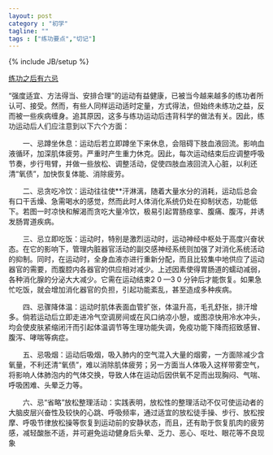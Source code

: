 ```yaml
---
layout: post
category : "初学"
tagline: ""
tags : ["练功要点","切记"]
---
```

{% include JB/setup %}

[练功之后有六忌](http://mp.weixin.qq.com/s?__biz=MjM5NzAyNDk4NA==&mid=202117070&idx=2&sn=d13cede79f4c5a28a55ee3db8317cb0d&scene=1&key=79cf83ea5128c3e5ff8cf79378c33937cc6cf4eddae00bd9471937a433c5852876c4954d7b3f50a18742334a36e3a6ba&ascene=0&uin=MTE3OTExMjE0MQ%3D%3D&devicetype=iMac+MacBookPro11%2C1+OSX+OSX+10.10+build(14A389)&version=11020012&pass_ticket=48xy2qwuELYjWREMKF7Ewza0ceaEo2RVPMOPuLZ5p9HDmQ7JGPzyeFTFLMfxZ7Mt)

“强度适宜、方法得当、安排合理”的运动有益健康，已被当今越来越多的练功者所认可、接受。然而，有些人同样运动适时定量，方式得法，但始终未练功之益，反而被一些疾病缠身。追其原因，这多与练功运动后违背科学的做法有关。因此，练功运动后人们应注意到以下六个方面：

 
　　一、忌蹲坐休息：运动后若立即蹲坐下来休息，会阻碍下肢血液回流。影响血液循环，加深肌体疲劳。严重时产生重力休克。因此，每次运动结束后应调整呼吸节奏，步行甩臂，并做一些放松、调整活动，促使四肢血液回流入心脏，以利还清“氧债”，加快恢复体能、消除疲劳。

 
　　二、忌贪吃冷饮：运动往往使**汗淋漓，随着大量水分的消耗，运动后总会有口干舌燥、急需喝水的感觉，然而此时人体消化系统仍处在抑制状态，功能低下。若图一时凉快和解渴而贪吃大量冷饮，极易引起胃肠痉挛、腹痛、腹泻，并诱发肠胃道疾病。

 
　　三、忌立即吃饭：运动时，特别是激烈运动时，运动神经中枢处于高度兴奋状态。在它的影响下，管理内脏器官活动的副交感神经系统则加强了对消化系统活动的抑制。同时，在运动时，全身血液亦进行重新分配，而且比较集中地供应了运动器官的需要，而腹腔内各器官的供应相对减少。上述因素使得胃肠道的蠕动减弱，各种消化腺的分泌大大减少。它需在运动结束2 0 —3 0 分钟后才能恢复。如果急忙吃饭，就会增加消化器官的负担，引起功能紊乱，甚至造成多种疾病。

 
　　四、忌骤降体温：运动时肌体表面血管扩张，体温升高，毛孔舒张，排汗增多。倘若运动后立即走进冷气空调房间或在风口纳凉小憩，或图凉快用冷水冲头，均会使皮肤紧缩闭汗而引起体温调节等生理功能失调，免疫功能下降而招致感冒、腹泻、哮喘等病症。

 
　　五、忌吸烟：运动后吸烟，吸入肺内的空气混入大量的烟雾，一方面除减少含氧量，不利还清“氧债”，难以消除肌体疲劳；另一方面当人体吸入这样带雾空气，将影响人体肺泡内的气体交换，导致人体在运动后因供氧不足而出现胸闷、气喘、呼吸困难、头晕乏力等。

 
　　六、忌“省略”放松整理活动：实践表明，放松性的整理活动不仅可使运动者的大脑皮层兴奋性及较快的心跳、呼吸频率，通过适宜的放松徒手操、步行、放松按摩、呼吸节律放松操等恢复到运动前的安静状态，而且，还有助于恢复肌肉的疲劳感，减轻酸胀不适，并可避免运动健身后头晕、乏力、恶心、呕吐、眼花等不良现象